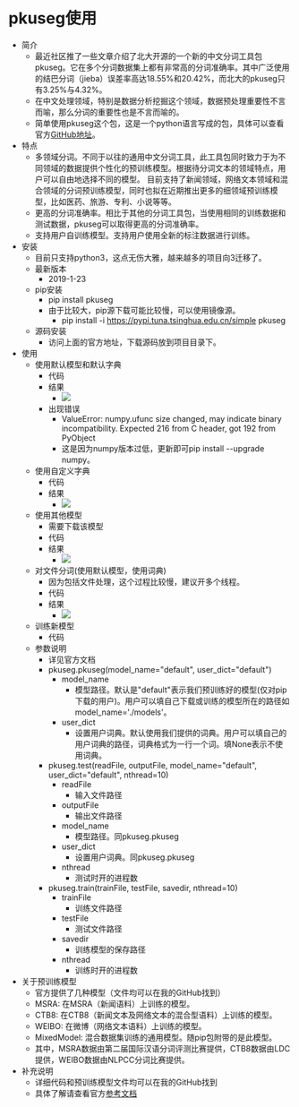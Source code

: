# pkuseg使用
- 简介
	- 最近社区推了一些文章介绍了北大开源的一个新的中文分词工具包pkuseg。它在多个分词数据集上都有非常高的分词准确率。其中广泛使用的结巴分词（jieba）误差率高达18.55%和20.42%，而北大的pkuseg只有3.25%与4.32%。
	- 在中文处理领域，特别是数据分析挖掘这个领域，数据预处理重要性不言而喻，那么分词的重要性也是不言而喻的。
	- 简单使用pkuseg这个包，这是一个python语言写成的包，具体可以查看官方[GitHub地址](https://github.com/lancopku/PKUSeg-python)。
- 特点
	- 多领域分词。不同于以往的通用中文分词工具，此工具包同时致力于为不同领域的数据提供个性化的预训练模型。根据待分词文本的领域特点，用户可以自由地选择不同的模型。 目前支持了新闻领域，网络文本领域和混合领域的分词预训练模型，同时也拟在近期推出更多的细领域预训练模型，比如医药、旅游、专利、小说等等。
	- 更高的分词准确率。相比于其他的分词工具包，当使用相同的训练数据和测试数据，pkuseg可以取得更高的分词准确率。
	- 支持用户自训练模型。支持用户使用全新的标注数据进行训练。
- 安装
	- 目前只支持python3，这点无伤大雅，越来越多的项目向3迁移了。
	- 最新版本
		- 2019-1-23
	- pip安装
		- pip install pkuseg
		- 由于比较大，pip源下载可能比较慢，可以使用镜像源。
			- pip install -i https://pypi.tuna.tsinghua.edu.cn/simple pkuseg
	- 源码安装
		- 访问上面的官方地址，下载源码放到项目目录下。
- 使用
	- 使用默认模型和默认字典
		- 代码
		- 结果
			- ![](https://img-blog.csdnimg.cn/20190128154954455.png)
		- 出现错误 
			- ValueError: numpy.ufunc size changed, may indicate binary incompatibility. Expected 216 from C header, got 192 from PyObject
			- 这是因为numpy版本过低，更新即可pip install --upgrade numpy。
	- 使用自定义字典
		- 代码
		- 结果
			- ![](https://img-blog.csdnimg.cn/20190128155221357.png)
	- 使用其他模型
		- 需要下载该模型
		- 代码
		- 结果
			- ![](https://img-blog.csdnimg.cn/2019012815550973.png)
	- 对文件分词(使用默认模型，使用词典)
		- 因为包括文件处理，这个过程比较慢，建议开多个线程。
		- 代码
		- 结果
			- ![](https://img-blog.csdnimg.cn/2019012815563987.png)
	- 训练新模型
		- 代码
	- 参数说明
		- 详见官方文档
		- pkuseg.pkuseg(model_name="default", user_dict="default")
			- model_name		
				- 模型路径。默认是"default"表示我们预训练好的模型(仅对pip下载的用户)。用户可以填自己下载或训练的模型所在的路径如model_name='./models'。
			- user_dict		
				- 设置用户词典。默认使用我们提供的词典。用户可以填自己的用户词典的路径，词典格式为一行一个词。填None表示不使用词典。
		- pkuseg.test(readFile, outputFile, model_name="default", user_dict="default", nthread=10)
			- readFile		
				- 输入文件路径
			- outputFile		
				- 输出文件路径
			- model_name		
				- 模型路径。同pkuseg.pkuseg
			- user_dict		
				- 设置用户词典。同pkuseg.pkuseg
			- nthread			
				- 测试时开的进程数
		- pkuseg.train(trainFile, testFile, savedir, nthread=10)
			- trainFile		
				- 训练文件路径
			- testFile		
				- 测试文件路径
			- savedir			
				- 训练模型的保存路径
			- nthread			
				- 训练时开的进程数
- 关于预训练模型
	- 官方提供了几种模型（文件均可以在我的GitHub找到）
	- MSRA: 在MSRA（新闻语料）上训练的模型。
	- CTB8: 在CTB8（新闻文本及网络文本的混合型语料）上训练的模型。
	- WEIBO: 在微博（网络文本语料）上训练的模型。
	- MixedModel: 混合数据集训练的通用模型。随pip包附带的是此模型。
	- 其中，MSRA数据由第二届国际汉语分词评测比赛提供，CTB8数据由LDC提供，WEIBO数据由NLPCC分词比赛提供。
- 补充说明
	- 详细代码和预训练模型文件均可以在我的GitHub找到
	- 具体了解请查看官方[参考文档](https://github.com/lancopku/PKUSeg-python)